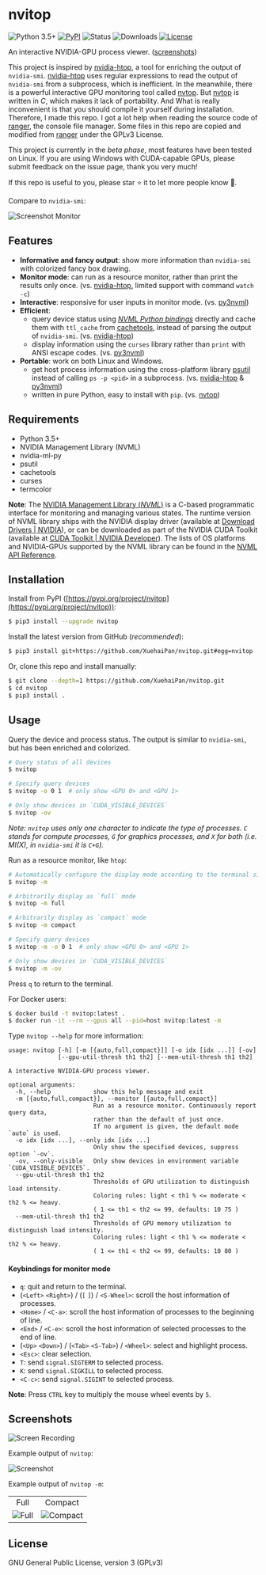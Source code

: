 # nvitop

![Python 3.5+](https://img.shields.io/badge/Python-3.5%2B-brightgreen.svg)
[![PyPI](https://img.shields.io/pypi/v/nvitop?label=PyPI)](https://pypi.org/project/nvitop)
![Status](https://img.shields.io/pypi/status/nvitop?label=Status)
![Downloads](https://img.shields.io/pypi/dm/nvitop?label=Downloads)
[![License](https://img.shields.io/github/license/XuehaiPan/nvitop?label=License)](#license)

An interactive NVIDIA-GPU process viewer. ([screenshots](#screenshots))

This project is inspired by [nvidia-htop](https://github.com/peci1/nvidia-htop), a tool for enriching the output of `nvidia-smi`. [nvidia-htop](https://github.com/peci1/nvidia-htop) uses regular expressions to read the output of `nvidia-smi` from a subprocess, which is inefficient. In the meanwhile, there is a powerful interactive GPU monitoring tool called [nvtop](https://github.com/Syllo/nvtop). But [nvtop](https://github.com/Syllo/nvtop) is written in *C*, which makes it lack of portability. And What is really inconvenient is that you should compile it yourself during installation. Therefore, I made this repo. I got a lot help when reading the source code of [ranger](https://github.com/ranger/ranger), the console file manager. Some files in this repo are copied and modified from [ranger](https://github.com/ranger/ranger) under the GPLv3 License.

This project is currently in the *beta phase*, most features have been tested on Linux. If you are using Windows with CUDA-capable GPUs, please submit feedback on the issue page, thank you very much!

If this repo is useful to you, please star ⭐️ it to let more people know 🤗.

Compare to `nvidia-smi`:

![Screenshot Monitor](https://user-images.githubusercontent.com/16078332/113161154-b3795d80-9270-11eb-8b54-65ad45122d71.png)

## Features

- **Informative and fancy output**: show more information than `nvidia-smi` with colorized fancy box drawing.
- **Monitor mode**: can run as a resource monitor, rather than print the results only once. (vs. [nvidia-htop](https://github.com/peci1/nvidia-htop), limited support with command `watch -c`)
- **Interactive**: responsive for user inputs in monitor mode. (vs. [py3nvml](https://github.com/fbcotter/py3nvml))
- **Efficient**:
  - query device status using [*NVML Python bindings*](https://pypi.org/project/nvidia-ml-py) directly and cache them with `ttl_cache` from [cachetools](https://github.com/tkem/cachetools), instead of parsing the output of `nvidia-smi`. (vs. [nvidia-htop](https://github.com/peci1/nvidia-htop))
  - display information using the `curses` library rather than `print` with ANSI escape codes. (vs. [py3nvml](https://github.com/fbcotter/py3nvml))
- **Portable**: work on both Linux and Windows.
  - get host process information using the cross-platform library [psutil](https://github.com/giampaolo/psutil) instead of calling `ps -p <pid>` in a subprocess. (vs. [nvidia-htop](https://github.com/peci1/nvidia-htop) & [py3nvml](https://github.com/fbcotter/py3nvml))
  - written in pure Python, easy to install with `pip`. (vs. [nvtop](https://github.com/Syllo/nvtop))

## Requirements

- Python 3.5+
- NVIDIA Management Library (NVML)
- nvidia-ml-py
- psutil
- cachetools
- curses
- termcolor

**Note**: The [NVIDIA Management Library (*NVML*)](https://developer.nvidia.com/nvidia-management-library-nvml) is a C-based programmatic interface for monitoring and managing various states. The runtime version of NVML library ships with the NVIDIA display driver (available at [Download Drivers | NVIDIA](https://www.nvidia.com/Download/index.aspx)), or can be downloaded as part of the NVIDIA CUDA Toolkit (available at [CUDA Toolkit | NVIDIA Developer](https://developer.nvidia.com/cuda-downloads)). The lists of OS platforms and NVIDIA-GPUs supported by the NVML library can be found in the [NVML API Reference](https://docs.nvidia.com/deploy/nvml-api/nvml-api-reference.html).

## Installation

Install from PyPI ([https://pypi.org/project/nvitop](https://pypi.org/project/nvitop)):

```bash
$ pip3 install --upgrade nvitop
```

Install the latest version from GitHub (*recommended*):

```bash
$ pip3 install git+https://github.com/XuehaiPan/nvitop.git#egg=nvitop
```

Or, clone this repo and install manually:

```bash
$ git clone --depth=1 https://github.com/XuehaiPan/nvitop.git
$ cd nvitop
$ pip3 install .
```

## Usage

Query the device and process status. The output is similar to `nvidia-smi`, but has been enriched and colorized.

```bash
# Query status of all devices
$ nvitop

# Specify query devices
$ nvitop -o 0 1  # only show <GPU 0> and <GPU 1>

# Only show devices in `CUDA_VISIBLE_DEVICES`
$ nvitop -ov
```

*Note: `nvitop` uses only one character to indicate the type of processes. `C` stands for compute processes, `G` for graphics processes, and `X` for both (i.e. MI(X), in `nvidia-smi` it is `C+G`).*

Run as a resource monitor, like `htop`:

```bash
# Automatically configure the display mode according to the terminal size
$ nvitop -m

# Arbitrarily display as `full` mode
$ nvitop -m full

# Arbitrarily display as `compact` mode
$ nvitop -m compact

# Specify query devices
$ nvitop -m -o 0 1  # only show <GPU 0> and <GPU 1>

# Only show devices in `CUDA_VISIBLE_DEVICES`
$ nvitop -m -ov
```

Press `q` to return to the terminal.

For Docker users:

```bash
$ docker build -t nvitop:latest .
$ docker run -it --rm --gpus all --pid=host nvitop:latest -m
```

Type `nvitop --help` for more information:

```
usage: nvitop [-h] [-m [{auto,full,compact}]] [-o idx [idx ...]] [-ov]
              [--gpu-util-thresh th1 th2] [--mem-util-thresh th1 th2]

A interactive NVIDIA-GPU process viewer.

optional arguments:
  -h, --help            show this help message and exit
  -m [{auto,full,compact}], --monitor [{auto,full,compact}]
                        Run as a resource monitor. Continuously report query data,
                        rather than the default of just once.
                        If no argument is given, the default mode `auto` is used.
  -o idx [idx ...], --only idx [idx ...]
                        Only show the specified devices, suppress option `-ov`.
  -ov, --only-visible   Only show devices in environment variable `CUDA_VISIBLE_DEVICES`.
  --gpu-util-thresh th1 th2
                        Thresholds of GPU utilization to distinguish load intensity.
                        Coloring rules: light < th1 % <= moderate < th2 % <= heavy.
                        ( 1 <= th1 < th2 <= 99, defaults: 10 75 )
  --mem-util-thresh th1 th2
                        Thresholds of GPU memory utilization to distinguish load intensity.
                        Coloring rules: light < th1 % <= moderate < th2 % <= heavy.
                        ( 1 <= th1 < th2 <= 99, defaults: 10 80 )
```

#### Keybindings for monitor mode

- `q`: quit and return to the terminal.
- (`<Left>` `<Right>`) / (`[` `]`) / `<S-Wheel>`: scroll the host information of processes.
- `<Home>` / `<C-a>`: scroll the host information of processes to the beginning of line.
- `<End>` / `<C-e>`: scroll the host information of selected processes to the end of line.
- (`<Up>` `<Down>`) / (`<Tab>` `<S-Tab>`) / `<Wheel>`: select and highlight process.
- `<Esc>`: clear selection.
- `T`: send `signal.SIGTERM` to selected process.
- `K`: send `signal.SIGKILL` to selected process.
- `<C-c>`: send `signal.SIGINT` to selected process.

**Note**: Press `CTRL` key to multiply the mouse wheel events by `5`.

## Screenshots

![Screen Recording](https://user-images.githubusercontent.com/16078332/113173772-508dc380-927c-11eb-84c5-b6f496e54c08.gif)

Example output of `nvitop`:

<img src="https://user-images.githubusercontent.com/16078332/113507180-86cc8b00-957b-11eb-8a30-469674752655.png" alt="Screenshot">

Example output of `nvitop -m`:

<table>
  <tr valign="center">
    <td align="center">Full</td>
    <td align="center">Compact</td>
  </tr>
  <tr valign="top">
    <td align="center"><img src="https://user-images.githubusercontent.com/16078332/113155160-53cc8380-926b-11eb-9ef0-df3e8183f400.png" alt="Full"></td>
    <td align="center"><img src="https://user-images.githubusercontent.com/16078332/113507068-eaa28400-957a-11eb-8b76-7f88c2d12672.png" alt="Compact"></td>
  </tr>
</table>

## License

GNU General Public License, version 3 (GPLv3)

